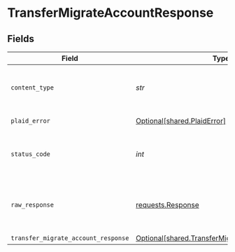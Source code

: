 # TransferMigrateAccountResponse


## Fields

| Field                                                                                                    | Type                                                                                                     | Required                                                                                                 | Description                                                                                              |
| -------------------------------------------------------------------------------------------------------- | -------------------------------------------------------------------------------------------------------- | -------------------------------------------------------------------------------------------------------- | -------------------------------------------------------------------------------------------------------- |
| `content_type`                                                                                           | *str*                                                                                                    | :heavy_check_mark:                                                                                       | HTTP response content type for this operation                                                            |
| `plaid_error`                                                                                            | [Optional[shared.PlaidError]](../../models/shared/plaiderror.md)                                         | :heavy_minus_sign:                                                                                       | Error response                                                                                           |
| `status_code`                                                                                            | *int*                                                                                                    | :heavy_check_mark:                                                                                       | HTTP response status code for this operation                                                             |
| `raw_response`                                                                                           | [requests.Response](https://requests.readthedocs.io/en/latest/api/#requests.Response)                    | :heavy_check_mark:                                                                                       | Raw HTTP response; suitable for custom response parsing                                                  |
| `transfer_migrate_account_response`                                                                      | [Optional[shared.TransferMigrateAccountResponse]](../../models/shared/transfermigrateaccountresponse.md) | :heavy_minus_sign:                                                                                       | OK                                                                                                       |